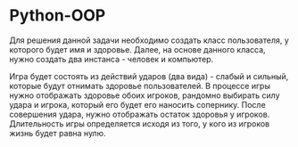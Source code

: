 # Python-OOP

Для решения данной задачи необходимо создать класс пользователя, у которого будет имя и здоровье. Далее, на основе данного класса, нужно создать два инстанса - человек и компьютер.

Игра будет состоять из действий ударов (два вида) - слабый и сильный, которые будут отнимать здоровье пользователей.
В процессе игры нужно отображать здоровье обоих игроков, рандомно выбирать силу удара и игрока, который его будет его наносить сопернику. После совершения удара, нужно отображать остаток здоровья у игроков. Длительность игры определяется исходя из того, у кого из игроков жизнь будет равна нулю.

